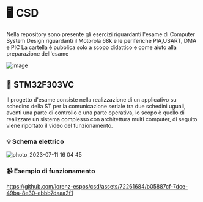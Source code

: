 # 🖥️ CSD
Nella repository sono presente gli esercizi riguardanti l'esame di Computer System Design riguardanti il Motorola 68k e le periferiche PIA,USART, DMA e PIC
La cartella è pubblica solo a scopo didattico e come aiuto alla preparazione dell'esame

![image](https://user-images.githubusercontent.com/72261684/236501619-50094840-6ebe-4e10-8780-a8a6992f52a3.png)

## 🤖 STM32F303VC
Il progetto d'esame consiste nella realizzazione di un applicativo su schedino della ST per la comunicazione seriale tra due schedini uguali, aventi una parte di controllo e una parte operativa, lo scopo è quello di realizzare un sistema complesso con architettura multi computer, di seguito viene riportato il video del funzionamento.
### 💡 Schema elettrico
![photo_2023-07-11 16 04 45](https://github.com/lorenz-espos/csd/assets/72261684/ea25957e-36e9-49ff-8a5a-bcf306bee708)

### 📹 Esempio di funzionamento
https://github.com/lorenz-espos/csd/assets/72261684/b05887cf-7dce-49ba-8e30-ebbb7daaa2f1

